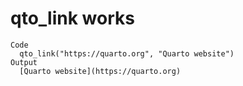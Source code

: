 # qto_link works

    Code
      qto_link("https://quarto.org", "Quarto website")
    Output
      [Quarto website](https://quarto.org)


